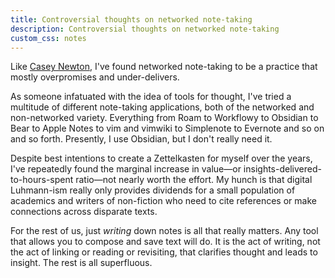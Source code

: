 ```yaml
---
title: Controversial thoughts on networked note-taking
description: Controversial thoughts on networked note-taking 
custom_css: notes
---
```


Like [Casey Newton](https://www.theverge.com/2023/8/25/23845590/note-taking-apps-ai-chat-distractions-notion-roam-mem-obsidian), I've found networked note-taking to be a practice that mostly overpromises and under-delivers.

As someone infatuated with the idea of tools for thought, I've tried a multitude of different note-taking applications, both of the networked and non-networked variety. Everything from Roam to Workflowy to Obsidian to Bear to Apple Notes to vim and vimwiki to Simplenote to Evernote and so on and so forth. Presently, I use Obsidian, but I don't really need it.

Despite best intentions to create a Zettelkasten for myself over the years, I've repeatedly found the marginal increase in value—or insights-delivered-to-hours-spent ratio—not nearly worth the effort. My hunch is that digital Luhmann-ism really only provides dividends for a small population of academics and writers of non-fiction who need to cite references or make connections across disparate texts.

For the rest of us, just *writing* down notes is all that really matters. Any tool that allows you to compose and save text will do. It is the act of writing, not the act of linking or reading or revisiting, that clarifies thought and leads to insight. The rest is all superfluous.
